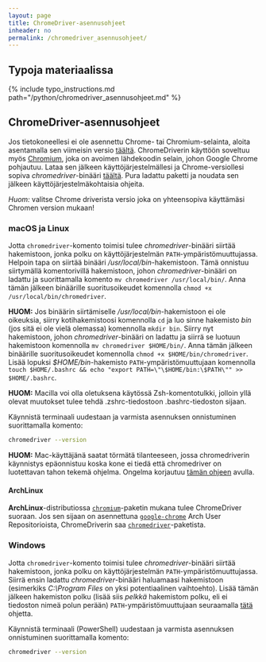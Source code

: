 ```yaml
---
layout: page
title: ChromeDriver-asennusohjeet
inheader: no
permalink: /chromedriver_asennusohjeet/
---
```


## Typoja materiaalissa

{% include typo_instructions.md path="/python/chromedriver_asennusohjeet.md" %}

## ChromeDriver-asennusohjeet

Jos tietokoneellesi ei ole asennettu Chrome- tai Chromium-selainta, aloita asentamalla sen viimeisin versio [täältä](https://www.google.com/chrome/). ChromeDriverin käyttöön soveltuu myös [Chromium](https://www.chromium.org/chromium-projects/), joka on avoimen lähdekoodin selain, johon Google Chrome pohjautuu. Lataa sen jälkeen käyttöjärjestelmällesi ja Chrome-versiollesi sopiva _chromedriver_-binääri [täältä](https://chromedriver.chromium.org/downloads). Pura ladattu paketti ja noudata sen jälkeen käyttöjärjestelmäkohtaisia ohjeita.

_Huom:_ valitse Chrome driverista versio joka on yhteensopiva käyttämäsi Chromen version mukaan!

### macOS ja Linux

Jotta `chromedriver`-komento toimisi tulee _chromedriver_-binääri siirtää hakemistoon, jonka polku on käyttöjärjestelmän `PATH`-ympäristömuuttujassa. Helpoin tapa on siirtää binääri _/usr/local/bin_-hakemistoon. Tämä onnistuu siirtymällä komentorivillä hakemistoon, johon _chromedriver_-binääri on ladattu ja suorittamalla komento `mv chromedriver /usr/local/bin/`. Anna tämän jälkeen binäärille suoritusoikeudet komennolla `chmod +x /usr/local/bin/chromedriver`.

**HUOM:** Jos binäärin siirtämiselle _/usr/local/bin_-hakemistoon ei ole oikeuksia, siirry kotihakemistoosi komennolla `cd` ja luo sinne hakemisto _bin_ (jos sitä ei ole vielä olemassa) komennolla `mkdir bin`. Siirry nyt hakemistoon, johon _chromedriver_-binääri on ladattu ja siirrä se luotuun hakemistoon komennolla `mv chromedriver $HOME/bin/`. Anna tämän jälkeen binäärille suoritusoikeudet komennolla `chmod +x $HOME/bin/chromedriver`. Lisää lopuksi _\$HOME/bin_-hakemisto `PATH`-ympäristömuuttujaan komennolla `touch $HOME/.bashrc && echo "export PATH=\"\$HOME/bin:\$PATH\"" >> $HOME/.bashrc`. 

**HUOM:** Macilla voi olla oletuksena käytössä Zsh-komentotulkki, jolloin yllä olevat muutokset tulee tehdä .zshrc-tiedostoon .bashrc-tiedoston sijaan.

Käynnistä terminaali uudestaan ja varmista asennuksen onnistuminen suorittamalla komento:

```bash
chromedriver --version
```

**HUOM:** Mac-käyttäjänä saatat törmätä tilanteeseen, jossa chromedriverin käynnistys epäonnistuu koska kone ei tiedä että chromedriver on luotettavan tahon tekemä ohjelma. Ongelma korjautuu [tämän ohjeen](https://timonweb.com/misc/fixing-error-chromedriver-cannot-be-opened-because-the-developer-cannot-be-verified-unable-to-launch-the-chrome-browser-on-mac-os/) avulla.

#### ArchLinux

**ArchLinux**-distributiossa [`chromium`](https://archlinux.org/packages/extra/x86_64/chromium/)-paketin mukana tulee ChromeDriver suoraan. Jos sen sijaan on asennettuna [`google-chrome`](https://aur.archlinux.org/packages/google-chrome) Arch User Repositorioista, ChromeDriverin saa [`chromedriver`](https://aur.archlinux.org/packages/chromedriver)-paketista.

### Windows

Jotta `chromedriver`-komento toimisi tulee _chromedriver_-binääri siirtää hakemistoon, jonka polku on käyttöjärjestelmän `PATH`-ympäristömuuttujassa. Siirrä ensin ladattu _chromedriver_-binääri haluamaasi hakemistoon (esimerkiks _C:\Program Files_ on yksi potentiaalinen vaihtoehto). Lisää tämän jälkeen hakemiston polku (lisää siis _pelkkä_ hakemistom polku, eli ei tiedoston nimeä polun perään) `PATH`-ympäristömuuttujaan seuraamalla [tätä](https://www.architectryan.com/2018/03/17/add-to-the-path-on-windows-10/) ohjetta.

Käynnistä terminaali (PowerShell) uudestaan ja varmista asennuksen onnistuminen suorittamalla komento:

```bash
chromedriver --version
```
